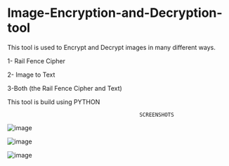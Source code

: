 # Image-Encryption-and-Decryption-tool

This tool is used to Encrypt and Decrypt images in many different ways.

1- Rail Fence Cipher

2- Image to Text

3-Both (the Rail Fence Cipher and Text)

This tool is build using PYTHON



                                              SCREENSHOTS


![image](https://user-images.githubusercontent.com/126624918/222778702-f63a887c-89da-42fd-b020-04cf1ddb84d2.png)




![image](https://user-images.githubusercontent.com/126624918/222778748-38e67d0c-8ae6-46b9-988a-8dcaff435155.png)




![image](https://user-images.githubusercontent.com/126624918/222778787-e4e51b52-bf4e-4392-b87e-95a560167a9c.png)



